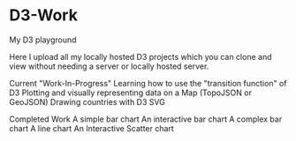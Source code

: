 # D3-Work

My D3 playground

Here I upload all my locally hosted D3 projects which you can clone and view without needing a server or locally hosted server.

Current "Work-In-Progress"
Learning how to use the "transition function" of D3
Plotting and visually representing data on a Map (TopoJSON or GeoJSON)
Drawing countries with D3 SVG

Completed Work
A simple bar chart
An interactive bar chart
A complex bar chart
A line chart
An Interactive Scatter chart
